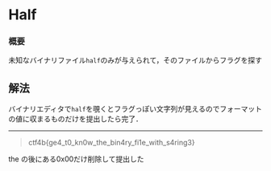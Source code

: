 # Half

### 概要
未知なバイナリファイル`half`のみが与えられて，そのファイルからフラグを探す

## 解法
バイナリエディタで`half`を覗くとフラグっぽい文字列が見えるのでフォーマットの値に収まるものだけを提出したら完了．

---
> ctf4b{ge4_t0_kn0w_the _bin4ry_fi1e_with_s4ring3}

the の後にある0x00だけ削除して提出した